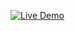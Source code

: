 [![Live Demo](https://img.shields.io/badge/Demo-Visit%20App-blue?style=for-the-badge&logo=streamlit)](https://reddituserpersonamaker.streamlit.app)
